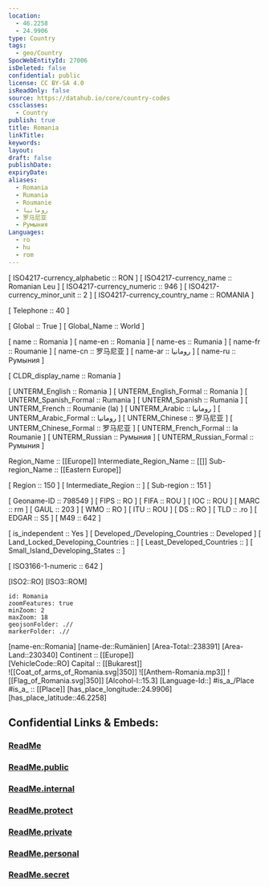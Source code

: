 ```yaml
---
location:
  - 46.2258
  - 24.9906
type: Country
tags:
  - geo/Country
SpocWebEntityId: 27006
isDeleted: false
confidential: public
license: CC BY-SA 4.0
isReadOnly: false
source: https://datahub.io/core/country-codes
cssclasses:
  - Country
publish: true
title: Romania
linkTitle:
keywords:
layout:
draft: false
publishDate:
expiryDate:
aliases:
  - Romania
  - Rumania
  - Roumanie
  - رومانيا
  - 罗马尼亚
  - Румыния
Languages:
  - ro
  - hu
  - rom
---
```



[	ISO4217-currency_alphabetic	 :: RON ] 
[	ISO4217-currency_name	 :: Romanian Leu ] 
[	ISO4217-currency_numeric	 :: 946 ] 
[	ISO4217-currency_minor_unit	 :: 2 ] 
[	ISO4217-currency_country_name	 :: ROMANIA ] 

[	Telephone	 :: 40 ] 

[	Global	 :: True ] 
[	Global_Name	 :: World ] 

[	name	 :: Romania ] 
[	name-en	 :: Romania ] 
[	name-es	 :: Rumania ] 
[	name-fr	 :: Roumanie ] 
[	name-cn	 :: 罗马尼亚 ] 
[	name-ar	 :: رومانيا ] 
[	name-ru	 :: Румыния ] 

[	CLDR_display_name	 :: Romania ] 

[	UNTERM_English	 :: Romania ] 
[	UNTERM_English_Formal	 :: Romania ] 
[	UNTERM_Spanish_Formal	 :: Rumania ] 
[	UNTERM_Spanish	 :: Rumania ] 
[	UNTERM_French	 :: Roumanie (la) ] 
[	UNTERM_Arabic	 :: رومانيا ] 
[	UNTERM_Arabic_Formal	 :: رومانيا ] 
[	UNTERM_Chinese	 :: 罗马尼亚 ] 
[	UNTERM_Chinese_Formal	 :: 罗马尼亚 ] 
[	UNTERM_French_Formal	 :: la Roumanie ] 
[	UNTERM_Russian	 :: Румыния ] 
[	UNTERM_Russian_Formal	 :: Румыния ] 

Region_Name ::  [[Europe]] 
Intermediate_Region_Name ::  [[]] 
Sub-region_Name ::  [[Eastern Europe]] 

[	Region	 :: 150 ] 
[	Intermediate_Region	 ::  ] 
[	Sub-region	 :: 151 ] 

[	Geoname-ID	 :: 798549 ] 
[	FIPS	 :: RO ] 
[	FIFA	 :: ROU ] 
[	IOC	 :: ROU ] 
[	MARC	 :: rm ] 
[	GAUL	 :: 203 ] 
[	WMO	 :: RO ] 
[	ITU	 :: ROU ] 
[	DS	 :: RO ] 
[	TLD	 :: .ro ] 
[	EDGAR	 :: S5 ] 
[	M49	 :: 642 ] 

[	is_independent	 :: Yes ] 
[	Developed_/Developing_Countries	 :: Developed ] 
[	Land_Locked_Developing_Countries	 ::  ] 
[	Least_Developed_Countries	 ::  ] 
[	Small_Island_Developing_States	 ::  ] 

[	ISO3166-1-numeric	 :: 642 ] 



[ISO2::RO] 
[ISO3::ROM] 

```leaflet
id: Romania
zoomFeatures: true 
minZoom: 2 
maxZoom: 18
geojsonFolder: .//
markerFolder: .//
```

[name-en::Romania] 
[name-de::Rumänien] 
[Area-Total::238391] 
[Area-Land::230340] 
Continent :: [[Europe]]  
[VehicleCode::RO] 
Capital :: [[Bukarest]]  
![[Coat_of_arms_of_Romania.svg|350]] 
![[Anthem-Romania.mp3]] 
![[Flag_of_Romania.svg|350]] 
[Alcohol-l::15.3] 
[Language-Id::] 
#is_a_/Place  
#is_a_ :: [[Place]] 
[has_place_longitude::24.9906] 
[has_place_latitude::46.2258] 


## Confidential Links & Embeds: 

### [ReadMe](/_Standards/Earth/Continent/Europe/Europe~East/Romania/ReadMe.md) 

### [ReadMe.public](/_public/Earth/Continent/Europe/Europe~East/Romania/ReadMe.public.md) 

### [ReadMe.internal](/_internal/Earth/Continent/Europe/Europe~East/Romania/ReadMe.internal.md) 

### [ReadMe.protect](/_protect/Earth/Continent/Europe/Europe~East/Romania/ReadMe.protect.md) 

### [ReadMe.private](/_private/Earth/Continent/Europe/Europe~East/Romania/ReadMe.private.md) 

### [ReadMe.personal](/_personal/Earth/Continent/Europe/Europe~East/Romania/ReadMe.personal.md) 

### [ReadMe.secret](/_secret/Earth/Continent/Europe/Europe~East/Romania/ReadMe.secret.md)

